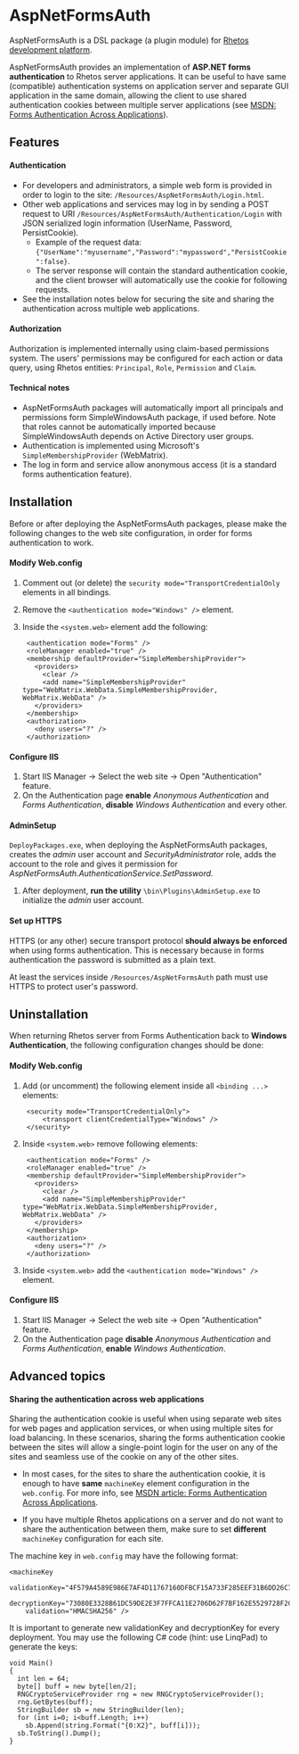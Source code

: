 AspNetFormsAuth
===============

AspNetFormsAuth is a DSL package (a plugin module) for [Rhetos development platform](https://github.com/Rhetos/Rhetos).

AspNetFormsAuth provides an implementation of **ASP.NET forms authentication** to Rhetos server applications.
It can be useful to have same (compatible) authentication systems on application server and separate GUI application in the same domain, allowing the client to use shared authentication cookies between multiple server applications (see [MSDN: Forms Authentication Across Applications](http://msdn.microsoft.com/en-us/library/eb0zx8fc.aspx)).

Features
--------

#### Authentication

* For developers and administrators, a simple web form is provided in order to login to the site: `/Resources/AspNetFormsAuth/Login.html`.
* Other web applications and services may log in by sending a POST request to URI `/Resources/AspNetFormsAuth/Authentication/Login` with JSON serialized login information (UserName, Password, PersistCookie).
  * Example of the request data: `{"UserName":"myusername","Password":"mypassword","PersistCookie":false}`.
  * The server response will contain the standard authentication cookie, and the client browser will automatically use the cookie for following requests.
* See the installation notes below for securing the site and sharing the authentication across multiple web applications.

#### Authorization

Authorization is implemented internally using claim-based permissions system.
The users' permissions may be configured for each action or data query, using Rhetos entities: `Principal`, `Role`, `Permission` and `Claim`.

#### Technical notes

* AspNetFormsAuth packages will automatically import all principals and permissions form SimpleWindowsAuth package, if used before. Note that roles cannot be automatically imported because SimpleWindowsAuth depends on Active Directory user groups.
* Authentication is implemented using Microsoft's `SimpleMembershipProvider` (WebMatrix).
* The log in form and service allow anonymous access (it is a standard forms authentication feature).

Installation
------------

Before or after deploying the AspNetFormsAuth packages, please make the following changes to the web site configuration, in order for forms authentication to work.  

#### Modify Web.config

1. Comment out (or delete) the `security mode="TransportCredentialOnly` elements in all bindings.
2. Remove the `<authentication mode="Windows" />` element.
3. Inside the `<system.web>` element add the following:

	    <authentication mode="Forms" />
	    <roleManager enabled="true" />
	    <membership defaultProvider="SimpleMembershipProvider">
	      <providers>
	        <clear />
	        <add name="SimpleMembershipProvider" type="WebMatrix.WebData.SimpleMembershipProvider, WebMatrix.WebData" />
	      </providers>
	    </membership>
	    <authorization>
	      <deny users="?" />
	    </authorization>

#### Configure IIS

1. Start IIS Manager -> Select the web site -> Open "Authentication" feature.
2. On the Authentication page **enable** *Anonymous Authentication* and *Forms Authentication*, **disable** *Windows Authentication* and every other.

#### AdminSetup

`DeployPackages.exe`, when deploying the AspNetFormsAuth packages, creates the *admin* user account and *SecurityAdministrator* role, adds the account to the role and gives it permission for  *AspNetFormsAuth.AuthenticationService.SetPassword*.

1. After deployment, **run the utility** `\bin\Plugins\AdminSetup.exe` to initialize the *admin* user account.

#### Set up HTTPS

HTTPS (or any other) secure transport protocol **should always be enforced** when using forms authentication.
This is necessary because in forms authentication the password is submitted as a plain text.

At least the services inside `/Resources/AspNetFormsAuth` path must use HTTPS to protect user's password.

Uninstallation
--------------

When returning Rhetos server from Forms Authentication back to **Windows Authentication**, the following configuration changes should be done:

#### Modify Web.config

1. Add (or uncomment) the following element inside all `<binding ...>` elements:

		<security mode="TransportCredentialOnly">
			<transport clientCredentialType="Windows" />
		</security>

2. Inside `<system.web>` remove following elements:

	    <authentication mode="Forms" />
	    <roleManager enabled="true" />
	    <membership defaultProvider="SimpleMembershipProvider">
	      <providers>
	        <clear />
	        <add name="SimpleMembershipProvider" type="WebMatrix.WebData.SimpleMembershipProvider, WebMatrix.WebData" />
	      </providers>
	    </membership>
	    <authorization>
	      <deny users="?" />
	    </authorization>

3. Inside `<system.web>` add the `<authentication mode="Windows" />` element.

#### Configure IIS

1. Start IIS Manager -> Select the web site -> Open "Authentication" feature.
2. On the Authentication page **disable** *Anonymous Authentication* and *Forms Authentication*, **enable** *Windows Authentication*.

Advanced topics
---------------

#### Sharing the authentication across web applications

Sharing the authentication cookie is useful when using separate web sites for web pages and application services, or when using multiple sites for load balancing.
In these scenarios, sharing the forms authentication cookie between the sites will allow a single-point login for the user on any of the sites and seamless use of the cookie on any of the other sites.

* In most cases, for the sites to share the authentication cookie, it is enough to have **same** `machineKey` element configuration in the `web.config`.
For more info, see [MSDN article: Forms Authentication Across Applications](http://msdn.microsoft.com/en-us/library/eb0zx8fc.aspx).

* If you have multiple Rhetos applications on a server and do not want to share the authentication between them, make sure to set **different** `machineKey` configuration for each site.

The machine key in `web.config` may have the following format:

	<machineKey
		validationKey="4F579A4589E986E7AF4D11767160DFBCF15A733F285EEF31B6DD26C7D7E9A8D5"
		decryptionKey="73080E3328B61DC59DE2E3F7FFCA11E2706D62F7BF162E5529728F2C448D8269"
		validation="HMACSHA256" />

It is important to generate new validationKey and decryptionKey for every deployment.
You may use the following C# code (hint: use LinqPad) to generate the keys:
 
	void Main()
	{
	  int len = 64;
	  byte[] buff = new byte[len/2];
	  RNGCryptoServiceProvider rng = new RNGCryptoServiceProvider();
	  rng.GetBytes(buff);
	  StringBuilder sb = new StringBuilder(len);
	  for (int i=0; i<buff.Length; i++)
	    sb.Append(string.Format("{0:X2}", buff[i]));
	  sb.ToString().Dump();
	}
